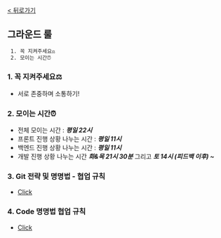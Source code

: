 [< 뒤로가기](../README.md)

## 그라운드 룰

```cmd
 1. 꼭 지켜주세요⚖
 2. 모이는 시간⏰
```

### 1. 꼭 지켜주세요⚖

- 서로 존중하며 소통하기!

### 2. 모이는 시간⏰

- 전체 모이는 시간 : ***평일 22시***
- 프론트 진행 상황 나누는 시간 : ***평일 11시***
- 백엔드 진행 상황 나누는 시간 : ***평일 11시***
- 개발 진행 상황 나누는 시간 ***화&목 21시 30분***  그리고 ***토 14시 (피드백 이후) ~***

### 3. Git 전략 및 명명법 - 협업 규칙

- [Click](./GIT_RULE.md)

### 4. Code 명명법 협업 규칙

- [Click](./CODE_RULE.md)